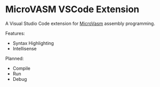 # MicroVASM VSCode Extension
A Visual Studio Code extension for [MicroVasm](https://github.com/nevoa-technologies/MicroVasm) assembly programming.

Features:
 - Syntax Highlighting
 - Intellisense

Planned:
 - Compile
 - Run
 - Debug
